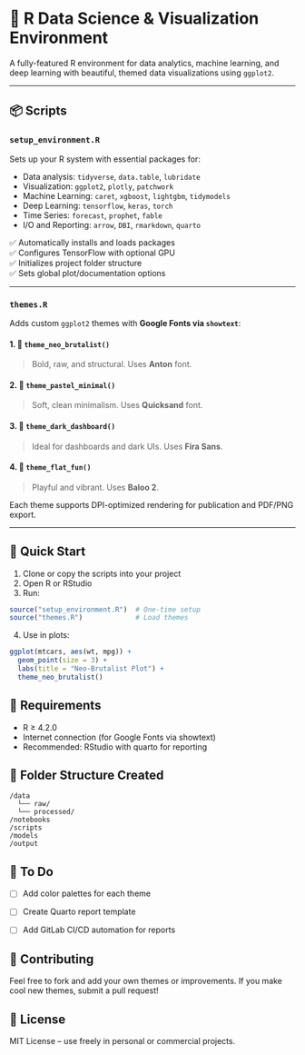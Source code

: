 # 🎯 R Data Science & Visualization Environment

A fully-featured R environment for data analytics, machine learning, and deep learning with beautiful, themed data visualizations using `ggplot2`.

---

## 📦 Scripts

### `setup_environment.R`

Sets up your R system with essential packages for:
- Data analysis: `tidyverse`, `data.table`, `lubridate`
- Visualization: `ggplot2`, `plotly`, `patchwork`
- Machine Learning: `caret`, `xgboost`, `lightgbm`, `tidymodels`
- Deep Learning: `tensorflow`, `keras`, `torch`
- Time Series: `forecast`, `prophet`, `fable`
- I/O and Reporting: `arrow`, `DBI`, `rmarkdown`, `quarto`

✅ Automatically installs and loads packages  
✅ Configures TensorFlow with optional GPU  
✅ Initializes project folder structure  
✅ Sets global plot/documentation options

---

### `themes.R`

Adds custom `ggplot2` themes with **Google Fonts via `showtext`**:

#### 1. 🧱 `theme_neo_brutalist()`
> Bold, raw, and structural. Uses **Anton** font.

#### 2. 🌅 `theme_pastel_minimal()`
> Soft, clean minimalism. Uses **Quicksand** font.

#### 3. 🌌 `theme_dark_dashboard()`
> Ideal for dashboards and dark UIs. Uses **Fira Sans**.

#### 4. 🌻 `theme_flat_fun()`
> Playful and vibrant. Uses **Baloo 2**.

Each theme supports DPI-optimized rendering for publication and PDF/PNG export.

---

## 🧪 Quick Start

1. Clone or copy the scripts into your project
2. Open R or RStudio
3. Run:

```r
source("setup_environment.R")  # One-time setup
source("themes.R")             # Load themes
```
4. Use in plots:

```r
ggplot(mtcars, aes(wt, mpg)) +
  geom_point(size = 3) +
  labs(title = "Neo-Brutalist Plot") +
  theme_neo_brutalist()
```
## 🎨 Requirements  
- R ≥ 4.2.0
- Internet connection (for Google Fonts via showtext)
- Recommended: RStudio with quarto for reporting

## 📁 Folder Structure Created
```
/data
  └── raw/
  └── processed/
/notebooks
/scripts
/models
/output
```
## 🧩 To Do
- [ ] Add color palettes for each theme

- [ ] Create Quarto report template

- [ ] Add GitLab CI/CD automation for reports

## 🙌 Contributing
Feel free to fork and add your own themes or improvements. If you make cool new themes, submit a pull request!

## 📜 License
MIT License – use freely in personal or commercial projects.
